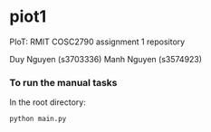 # piot1
PIoT: RMIT COSC2790 assignment 1 repository

Duy Nguyen (s3703336)
Manh Nguyen (s3574923)

### To run the manual tasks
In the root directory:

`python main.py`